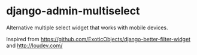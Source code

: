 # django-admin-multiselect
Alternative multiple select widget that works with mobile devices.

Inspired from
https://github.com/ExoticObjects/django-better-filter-widget
and
http://loudev.com/
